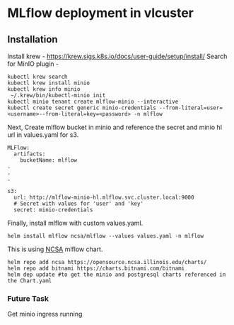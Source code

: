 # MLflow deployment in vlcuster
## Installation
Install krew - https://krew.sigs.k8s.io/docs/user-guide/setup/install/
Search for MinIO plugin -
```
kubectl krew search
kubectl krew install minio
kubectl krew info minio
 ~/.krew/bin/kubectl-minio init
kubectl minio tenant create mlflow-minio --interactive
kubectl create secret generic minio-credentials --from-literal=user=<username>--from-literal=key=<password> -n mlflow
```

Next, Create mlflow bucket in minio and reference the secret and minio hl url in values.yaml for s3. 

```
MLFlow:
  artifacts:
    bucketName: mlflow
.
.
.

s3:
  url: http://mlflow-minio-hl.mlflow.svc.cluster.local:9000
  # Secret with values for 'user' and 'key'
  secret: minio-credentials
```

Finally, install mlflow with custom values.yaml.
```
helm install mlflow ncsa/mlflow --values values.yaml -n mlflow
```
This is using [NCSA](https://github.com/ncsa/charts/tree/main) mlflow chart.
```
helm repo add ncsa https://opensource.ncsa.illinois.edu/charts/
helm repo add bitnami https://charts.bitnami.com/bitnami
helm dep update #to get the minio and postgresql charts referenced in the Chart.yaml
```

### Future Task
Get minio ingress running
